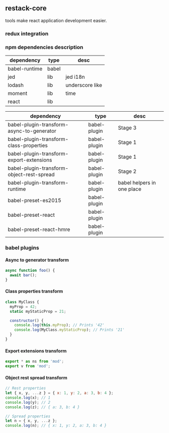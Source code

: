 ## restack-core

tools make react application development easier.

### redux integration


### npm dependencies description

dependency|type|desc|
----------|----|----|
babel-runtime|babel|
jed|lib|jed i18n
lodash|lib|underscore like
moment|lib|time
react|lib|

dependency|type|desc|
----------|----|----|
babel-plugin-transform-async-to-generator|babel-plugin|Stage 3
babel-plugin-transform-class-properties|babel-plugin|Stage 1
babel-plugin-transform-export-extensions|babel-plugin|Stage 1
babel-plugin-transform-object-rest-spread|babel-plugin|Stage 2
babel-plugin-transform-runtime|babel-plugin|babel helpers in one place
babel-preset-es2015|babel-plugin|
babel-preset-react|babel-plugin|
babel-preset-react-hmre|babel-plugin|



### babel plugins

#### Async to generator transform

```js
async function foo() {
  await bar();
}
```

#### Class properties transform

```js
class MyClass {
  myProp = 42;
  static myStaticProp = 21;

  constructor() {
    console.log(this.myProp); // Prints '42'
    console.log(MyClass.myStaticProp); // Prints '21'
  }
}
```

#### Export extensions transform

```js
export * as ns from 'mod';
export v from 'mod';
```

#### Object rest spread transform

```js
// Rest properties
let { x, y, ...z } = { x: 1, y: 2, a: 3, b: 4 };
console.log(x); // 1
console.log(y); // 2
console.log(z); // { a: 3, b: 4 }

// Spread properties
let n = { x, y, ...z };
console.log(n); // { x: 1, y: 2, a: 3, b: 4 }
```
